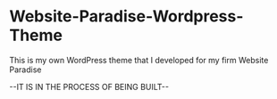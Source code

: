 # Website-Paradise-Wordpress-Theme
This is my own WordPress theme that I developed for my firm Website Paradise


--IT IS IN THE PROCESS OF BEING BUILT--
